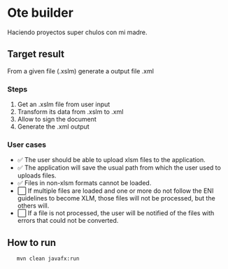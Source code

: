 # Ote builder
Haciendo proyectos super chulos con mi madre.

## Target result

From a given file (.xslm)
generate a output file .xml

### Steps

1. Get an .xslm file from user input
2. Transform its data from .xslm to .xml
3. Allow to sign the document
4. Generate the .xml output

### User cases

- ✅ The user should be able to upload xlsm files to the application.
- ✅ The application will save the usual path from which the user used to uploads files.
- ✅ Files in non-xlsm formats cannot be loaded.
- ⬜ If multiple files are loaded and one or more do not follow the ENI guidelines to become XLM, those files will not be processed, but the others will.
- ⬜ If a file is not processed, the user will be notified of the files with errors that could not be converted.

## How to run

```bash
   mvn clean javafx:run
```